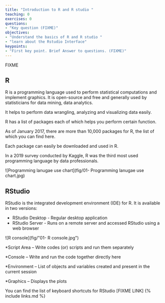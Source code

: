 ```yaml
---
title: "Introduction to R and R studio "
teaching: 0
exercises: 0
questions:
- "Key question (FIXME)"
objectives:
- "Understand the basics of R and R studio "
- "learn about the Rstudio Interface"
keypoints:
- "First key point. Brief Answer to questions. (FIXME)"
---
```

FIXME

## **R**
R is a programming language used to perform statistical computations and implement graphics. 
It is open-source and free and generally used by statisticians for data mining, data analytics. 

It helps to perform data wrangling, analyzing and visualizing data easily.

R has a list of packages each of which helps you perform certain function. 

As of January 2017, there are more than 10,000 packages for R, the list of which you can find here.

Each package can easily be downloaded and used in R.

In a 2019 survey conducted by Kaggle, R was the third most used programming language by data professionals.

![Programming lanugae use chart](fig/01- Programming lanugae use chart.jpg)
 

## **RStudio**

RStudio is the integrated development environment (IDE) for R. It is available in two versions:
* RStudio Desktop - Regular desktop application
* RStudio Server - Runs on a remote server and accessed RStudio using a web browser


![R console](fig/"01- R console.jpg")



*Script Area – Write codes (or) scripts and run them separately

*Console – Write and run the code together directly here

*Environment – List of objects and variables created and present in the current session

*Graphics – Displays the plots



You can find the list of keyboard shortcuts for RStudio [FIXME LINK]
{% include links.md %}
